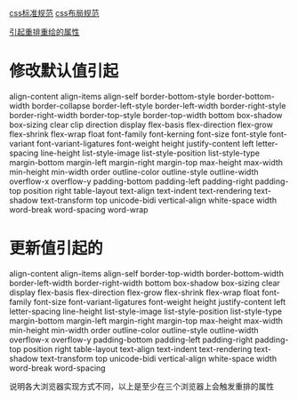 [css标准规范](https://www.w3.org/TR/CSS/#css)
[css布局规范](https://www.w3.org/TR/CSS21/visuren.html#display-prop)

[引起重排重绘的属性](https://csstriggers.com/)

# 修改默认值引起
align-content
align-items
align-self
border-bottom-style
border-bottom-width
border-collapse
border-left-style
border-left-width
border-right-style
border-right-width
border-top-style
border-top-width
bottom
box-shadow
box-sizing
clear
clip
direction
display
flex-basis
flex-direction
flex-grow
flex-shrink
flex-wrap
float
font-family
font-kerning
font-size
font-style
font-variant
font-variant-ligatures
font-weight
height
justify-content
left
letter-spacing
line-height
list-style-image
list-style-position
list-style-type
margin-bottom
margin-left
margin-right
margin-top
max-height
max-width
min-height
min-width
order
outline-color
outline-style
outline-width
overflow-x
overflow-y
padding-bottom
padding-left
padding-right
padding-top
position
right
table-layout
text-align
text-indent
text-rendering
text-shadow
text-transform
top
unicode-bidi
vertical-align
white-space
width
word-break
word-spacing
word-wrap

# 更新值引起的
align-content
align-items
align-self
border-top-width
border-bottom-width
border-left-width
border-right-width
bottom
box-shadow
box-sizing
clear
display
flex-basis
flex-direction
flex-grow
flex-shrink
flex-wrap
float
font-family
font-size
font-variant-ligatures
font-weight
height
justify-content
left
letter-spacing
line-height
list-style-image
list-style-position
list-style-type
margin-bottom
margin-left
margin-right
margin-top
max-height
max-width
min-height
min-width
order
outline-color
outline-style
outline-width
overflow-x
overflow-y
padding-bottom
padding-left
padding-right
padding-top
position
right
table-layout
text-align
text-indent
text-rendering
text-shadow
text-transform
top
unicode-bidi
vertical-align
white-space
width
word-break
word-spacing

说明各大浏览器实现方式不同，以上是至少在三个浏览器上会触发重排的属性
